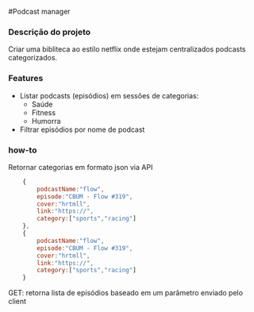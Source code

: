 #Podcast manager 
### Descrição do projeto 
Criar uma bibliteca ao estilo netflix onde estejam centralizados podcasts categorizados. 
### Features 
- Listar podcasts (episódios) em sessões de categorias: 
    - Saúde 
    - Fitness
    - Humorra
- Filtrar episódios por nome de podcast 

### how-to 
Retornar categorias em formato json via API 
```js 
    {
        podcastName:"flow",
        episode:"CBUM - Flow #319",
        cover:"hrtmll",
        link:"https://",
        category:["sports","racing"]
    },
    {
        podcastName:"flow",
        episode:"CBUM - Flow #319",
        cover:"hrtmll",
        link:"https://",
        category:["sports","racing"]
    }
```

GET: retorna lista de episódios baseado em um parâmetro enviado pelo client 
